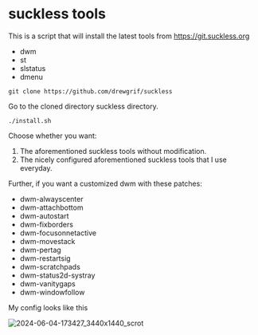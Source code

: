 # suckless tools

This is a script that will install the latest tools from https://git.suckless.org

* dwm
* st
* slstatus
* dmenu

``` 
git clone https://github.com/drewgrif/suckless

```

Go to the cloned directory suckless directory.

```
./install.sh

```

Choose whether you want:

1. The aforementioned suckless tools without modification.
2. The nicely configured aforementioned suckless tools that I use everyday.


Further, if you want a customized dwm with these patches:

* dwm-alwayscenter
* dwm-attachbottom
* dwm-autostart
* dwm-fixborders
* dwm-focusonnetactive
* dwm-movestack
* dwm-pertag
* dwm-restartsig
* dwm-scratchpads
* dwm-status2d-systray
* dwm-vanitygaps
* dwm-windowfollow


My config looks like this


![2024-06-04-173427_3440x1440_scrot](https://github.com/drewgrif/suckless-tools/assets/11249871/bd3a367f-ddf1-4d29-9c59-cdb61efc999a)

